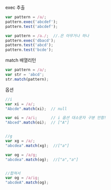 exec 추출
```javascript
var pattern = /a/;
pattern.exec('abcdef');
pattern.test('abcdef');

var pattern = /a./;  //.은 아무거나 하나
pattern.exec('dbacd');
pattern.test('abcd');
pattern.test('bcde');
```

match 배열리턴
```javascript
var pattern = /a/;
var str = 'abcd';
str.match(pattern);
```

옵션
```javascript
//i
var xi = /a/;
"Abcde".match(xi);  // null

var oi = /a/i;      // i 옵션 대소문자 구분 안함!
"Abced".match(oi);  // ["A"]


//g
var xg = /a/;
"abcdea".match(xg);  //["a"]

var og = /a/g;
"abcdea".match(og);  //["a","a"]


//합쳐서
var og = /a/ig;
"abcdeA".match(og);




```


```javascript

```


```javascript

```


```javascript

```


```javascript

```


```javascript

```


```javascript

```


```javascript

```
